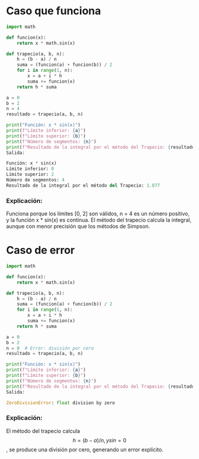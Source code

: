 # Caso que funciona
```python
import math

def funcion(x):
    return x * math.sin(x)

def trapecio(a, b, n):
    h = (b - a) / n
    suma = (funcion(a) + funcion(b)) / 2
    for i in range(1, n):
        x = a + i * h
        suma += funcion(x)
    return h * suma

a = 0
b = 2
n = 4
resultado = trapecio(a, b, n)

print("Función: x * sin(x)")
print(f"Límite inferior: {a}")
print(f"Límite superior: {b}")
print(f"Número de segmentos: {n}")
print(f"Resultado de la integral por el método del Trapecio: {resultado:.4g}")
Salida:

Función: x * sin(x)
Límite inferior: 0
Límite superior: 2
Número de segmentos: 4
Resultado de la integral por el método del Trapecio: 1.877
```

### Explicación:
Funciona porque los límites [0, 2] son válidos, n = 4 es un número positivo, y la función x * sin(x) es continua. El método del trapecio calcula la integral, aunque con menor precisión que los métodos de Simpson.

# Caso de error
```python
import math

def funcion(x):
    return x * math.sin(x)

def trapecio(a, b, n):
    h = (b - a) / n
    suma = (funcion(a) + funcion(b)) / 2
    for i in range(1, n):
        x = a + i * h
        suma += funcion(x)
    return h * suma

a = 0
b = 2
n = 0  # Error: división por cero
resultado = trapecio(a, b, n)

print("Función: x * sin(x)")
print(f"Límite inferior: {a}")
print(f"Límite superior: {b}")
print(f"Número de segmentos: {n}")
print(f"Resultado de la integral por el método del Trapecio: {resultado:.4g}")
Salida:

ZeroDivisionError: float division by zero
```
### Explicación: 
El método del trapecio calcula $$ h = (b - a) / n, y si n = 0 $$ , se produce una división por cero, generando un error explícito.
